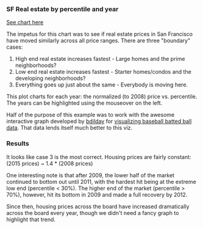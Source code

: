 ### SF Real estate by percentile and year

[See chart here](http://saltzberg.github.io/sf_real_estate/)

The impetus for this chart was to see if real estate prices in San Francisco have moved
similarly across all price ranges.  There are three "boundary" cases:

1) High end real estate increases fastest - Large homes and the prime neighborhoods?
2) Low end real estate increases fastest - Starter homes/condos and the developing neighborhoods?
3) Everything goes up just about the same - Everybody is moving here.

This plot charts for each year: the normalized (to 2008) price vs. percentile.
The years can be highlighted using the mouseover on the left.

Half of the purpose of this example was to work with the awesome interactive graph developed by [bdilday](https://github.com/bdilday) for 
[visualizing baseball batted ball data](http://bdilday.github.io/mlb_viz/pobguy_batted_ball_v2/).  That data lends itself much better to this viz.

### Results

It looks like case 3 is the most correct.  Housing prices are fairly constant: (2015 prices) ~ 1.4 * (2008 prices)

One interesting note is that after 2009, the lower half of the market continued to bottom out until 2011, with the 
hardest hit being at the extreme low end (percentile < 30%).  The higher end of the market (percentile > 70%), however,
hit its bottom in 2009 and made a full recovery by 2012.

Since then, housing prices across the board have increased dramatically across the board every year, though we
didn't need a fancy graph to highlight that trend.
